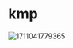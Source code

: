 # kmp

![1711041779365](https://github.com/ayyanarnlingam/kmp/assets/64878430/e278c7a6-50c8-4c98-b47e-a749a33a3717)
